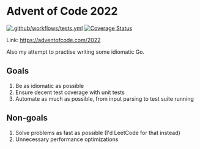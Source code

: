 # Advent of Code 2022

[![.github/workflows/tests.yml](https://github.com/xbili/aoc-2022/actions/workflows/tests.yml/badge.svg)](https://github.com/xbili/aoc-2022/actions/workflows/tests.yml)
[![Coverage Status](https://coveralls.io/repos/github/xbili/aoc-2022/badge.svg?branch=master)](https://coveralls.io/github/xbili/aoc-2022?branch=master)

Link: https://adventofcode.com/2022

Also my attempt to practise writing some idiomatic Go.

## Goals

1. Be as idiomatic as possible
2. Ensure decent test coverage with unit tests
3. Automate as much as possible, from input parsing to test suite running

## Non-goals

1. Solve problems as fast as possible (I'd LeetCode for that instead)
2. Unnecessary performance optimizations
